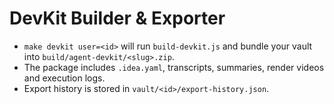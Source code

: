# DevKit Builder & Exporter

- `make devkit user=<id>` will run `build-devkit.js` and bundle your vault into `build/agent-devkit/<slug>.zip`.
- The package includes `.idea.yaml`, transcripts, summaries, render videos and execution logs.
- Export history is stored in `vault/<id>/export-history.json`.
